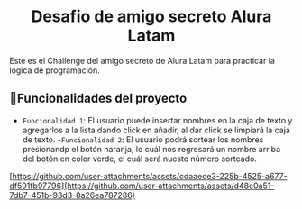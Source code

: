 <h1 align="center"> Desafio de amigo secreto Alura Latam </h1>
Este es el Challenge del amigo secreto de Alura Latam para practicar la lógica de programación.

## :hammer:Funcionalidades del proyecto

- `Funcionalidad 1`: El usuario puede insertar nombres en la caja de texto y agregarlos a la lista dando click en añadir, al dar click se limpiará la caja de texto. 
-`Funcionalidad 2`: El usuario podrá sortear los nombres presionandp el botón naranja, lo cuál nos regresará un nombre arriba del botón en color verde, el cuál será nuesto número sorteado.

[https://github.com/user-attachments/assets/cdaaece3-225b-4525-a677-df591fb97796](https://github.com/user-attachments/assets/d48e0a51-7db7-451b-93d3-8a26ea787286)
